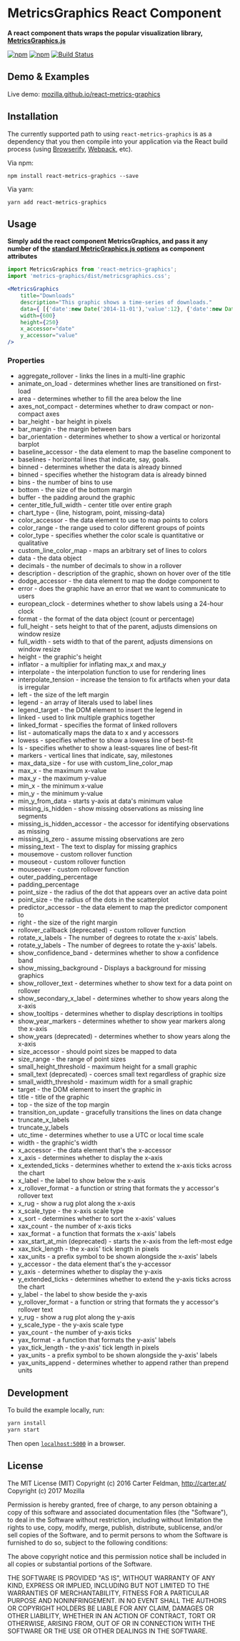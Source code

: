 # MetricsGraphics React Component

__A react component thats wraps the popular visualization library, [MetricsGraphics.js](https://github.com/mozilla/metrics-graphics)__

[![npm](https://img.shields.io/npm/l/react-metrics-graphics.svg?maxAge=2592000&rt=4)](https://github.com/mozilla/react-metrics-graphics)
[![npm](https://img.shields.io/npm/v/react-metrics-graphics.svg?maxAge=2592000&rt=4)](https://www.npmjs.com/package/react-metrics-graphics)
[![Build Status](https://travis-ci.org/mozilla/react-metrics-graphics.png?branch=master)](https://travis-ci.org/mozilla/react-metrics-graphics)

## Demo & Examples

Live demo: [mozilla.github.io/react-metrics-graphics](http://mozilla.github.io/react-metrics-graphics/)


## Installation

The currently supported path to using `react-metrics-graphics` is as a dependency that you then compile into your application
via the React build process (using [Browserify](http://browserify.org), [Webpack](http://webpack.github.io/), etc).

Via npm:
```
npm install react-metrics-graphics --save
```

Via yarn:
```
yarn add react-metrics-graphics
```

## Usage

__Simply add the react component MetricsGraphics, and pass it any number of the [standard MetricGraphics.js options](https://github.com/mozilla/metrics-graphics/wiki/List-of-Options/80e9459ecb80f001ccbaec5cc58e7ca37a8851cc) as component attributes__

```jsx
import MetricsGraphics from 'react-metrics-graphics';
import 'metrics-graphics/dist/metricsgraphics.css';

<MetricsGraphics
	title="Downloads"
	description="This graphic shows a time-series of downloads."
	data={ [{'date':new Date('2014-11-01'),'value':12}, {'date':new Date('2014-11-02'),'value':18}] }
	width={600}
	height={250}
	x_accessor="date"
	y_accessor="value"
/>
```

### Properties

* aggregate_rollover - links the lines in a multi-line graphic
* animate_on_load - determines whether lines are transitioned on first-load
* area - determines whether to fill the area below the line
* axes_not_compact - determines whether to draw compact or non-compact axes
* bar_height - bar height in pixels
* bar_margin - the margin between bars
* bar_orientation - determines whether to show a vertical or horizontal barplot
* baseline_accessor - the data element to map the baseline component to
* baselines - horizontal lines that indicate, say, goals.
* binned - determines whether the data is already binned
* binned - specifies whether the histogram data is already binned
* bins - the number of bins to use
* bottom - the size of the bottom margin
* buffer - the padding around the graphic
* center_title_full_width - center title over entire graph
* chart_type - {line, histogram, point, missing-data}
* color_accessor - the data element to use to map points to colors
* color_range - the range used to color different groups of points
* color_type - specifies whether the color scale is quantitative or qualitative
* custom_line_color_map - maps an arbitrary set of lines to colors
* data - the data object
* decimals - the number of decimals to show in a rollover
* description - description of the graphic, shown on hover over of the title
* dodge_accessor - the data element to map the dodge component to
* error - does the graphic have an error that we want to communicate to users
* european_clock - determines whether to show labels using a 24-hour clock
* format - the format of the data object (count or percentage)
* full_height - sets height to that of the parent, adjusts dimensions on window resize
* full_width - sets width to that of the parent, adjusts dimensions on window resize
* height - the graphic's height
* inflator - a multiplier for inflating max_x and max_y
* interpolate - the interpolation function to use for rendering lines
* interpolate_tension - increase the tension to fix artifacts when your data is irregular
* left - the size of the left margin
* legend - an array of literals used to label lines
* legend_target - the DOM element to insert the legend in
* linked - used to link multiple graphics together
* linked_format - specifies the format of linked rollovers
* list - automatically maps the data to x and y accessors
* lowess - specifies whether to show a lowess line of best-fit
* ls - specifies whether to show a least-squares line of best-fit
* markers - vertical lines that indicate, say, milestones
* max_data_size - for use with custom_line_color_map
* max_x - the maximum x-value
* max_y - the maximum y-value
* min_x - the minimum x-value
* min_y - the minimum y-value
* min_y_from_data - starts y-axis at data's minimum value
* missing_is_hidden - show missing observations as missing line segments
* missing_is_hidden_accessor - the accessor for identifying observations as missing
* missing_is_zero - assume missing observations are zero
* missing_text - The text to display for missing graphics
* mousemove - custom rollover function
* mouseout - custom rollover function
* mouseover - custom rollover function
* outer_padding_percentage
* padding_percentage
* point_size - the radius of the dot that appears over an active data point
* point_size - the radius of the dots in the scatterplot
* predictor_accessor - the data element to map the predictor component to
* right - the size of the right margin
* rollover_callback (deprecated) - custom rollover function
* rotate_x_labels - The number of degrees to rotate the x-axis' labels.
* rotate_y_labels - The number of degrees to rotate the y-axis' labels.
* show_confidence_band - determines whether to show a confidence band
* show_missing_background - Displays a background for missing graphics
* show_rollover_text - determines whether to show text for a data point on rollover
* show_secondary_x_label - determines whether to show years along the x-axis
* show_tooltips - determines whether to display descriptions in tooltips
* show_year_markers - determines whether to show year markers along the x-axis
* show_years (deprecated) - determines whether to show years along the x-axis
* size_accessor - should point sizes be mapped to data
* size_range - the range of point sizes
* small_height_threshold - maximum height for a small graphic
* small_text (deprecated) - coerces small text regardless of graphic size
* small_width_threshold - maximum width for a small graphic
* target - the DOM element to insert the graphic in
* title - title of the graphic
* top - the size of the top margin
* transition_on_update - gracefully transitions the lines on data change
* truncate_x_labels
* truncate_y_labels
* utc_time - determines whether to use a UTC or local time scale
* width - the graphic's width
* x_accessor - the data element that's the x-accessor
* x_axis - determines whether to display the x-axis
* x_extended_ticks - determines whether to extend the x-axis ticks across the chart
* x_label - the label to show below the x-axis
* x_rollover_format - a function or string that formats the y accessor's rollover text
* x_rug - show a rug plot along the x-axis
* x_scale_type - the x-axis scale type
* x_sort - determines whether to sort the x-axis' values
* xax_count - the number of x-axis ticks
* xax_format - a function that formats the x-axis' labels
* xax_start_at_min (deprecated) - starts the x-axis from the left-most edge
* xax_tick_length - the x-axis' tick length in pixels
* xax_units - a prefix symbol to be shown alongside the x-axis' labels
* y_accessor - the data element that's the y-accessor
* y_axis - determines whether to display the y-axis
* y_extended_ticks - determines whether to extend the y-axis ticks across the chart
* y_label - the label to show beside the y-axis
* y_rollover_format - a function or string that formats the y accessor's rollover text
* y_rug - show a rug plot along the y-axis
* y_scale_type - the y-axis scale type
* yax_count - the number of y-axis ticks
* yax_format - a function that formats the y-axis' labels
* yax_tick_length - the y-axis' tick length in pixels
* yax_units - a prefix symbol to be shown alongside the y-axis' labels
* yax_units_append - determines whether to append rather than prepend units

## Development

To build the example locally, run:

```bash
yarn install
yarn start
```

Then open [`localhost:5000`](http://localhost:5000) in a browser.

## License

The MIT License (MIT)
Copyright (c) 2016 Carter Feldman, http://carter.at/
Copyright (c) 2017 Mozilla

Permission is hereby granted, free of charge, to any person obtaining a copy of this software and associated documentation files (the "Software"), to deal in the Software without restriction, including without limitation the rights to use, copy, modify, merge, publish, distribute, sublicense, and/or sell copies of the Software, and to permit persons to whom the Software is furnished to do so, subject to the following conditions:

The above copyright notice and this permission notice shall be included in all copies or substantial portions of the Software.

THE SOFTWARE IS PROVIDED "AS IS", WITHOUT WARRANTY OF ANY KIND, EXPRESS OR IMPLIED, INCLUDING BUT NOT LIMITED TO THE WARRANTIES OF MERCHANTABILITY, FITNESS FOR A PARTICULAR PURPOSE AND NONINFRINGEMENT. IN NO EVENT SHALL THE AUTHORS OR COPYRIGHT HOLDERS BE LIABLE FOR ANY CLAIM, DAMAGES OR OTHER LIABILITY, WHETHER IN AN ACTION OF CONTRACT, TORT OR OTHERWISE, ARISING FROM, OUT OF OR IN CONNECTION WITH THE SOFTWARE OR THE USE OR OTHER DEALINGS IN THE SOFTWARE.
